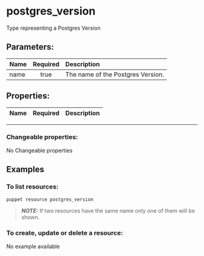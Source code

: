 # postgres_version

Type representing a Postgres Version

## Parameters:

| Name | Required | Description |
| :--- | :-: | :--- |
| name | true | The name of the Postgres Version.   |

## Properties:

| Name | Required | Description |
| :--- | :-: | :--- |
***


### Changeable properties:

No Changeable properties


## Examples

### To list resources:
```bash
puppet resource postgres_version
```
> **_NOTE:_** If two resources have the same name only one of them will be shown.


### To create, update or delete a resource:

No example available

